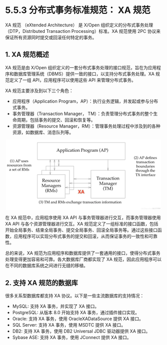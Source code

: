 # 5.5.3 分布式事务标准规范： XA 规范

XA 规范 （eXtended Architecture） 是 X/Open 组织定义的分布式事务处理（DTP，Distributed Transaction Processing）标准。XA 规范使用 2PC 协议来保证所有资源同时提交或回滚任何特定的事务。

## 1. XA 规范概述

XA 规范是由 X/Open 组织定义的一套分布式事务处理的接口规范，旨在为应用程序和数据库管理系统（DBMS）提供一致的接口，以支持分布式事务处理。XA 规范定义了一组 API，应用程序可以使用这些 API 来管理分布式事务。

XA 规范主要涉及到以下三个角色：

- 应用程序（Application Program，AP）：执行业务逻辑，并发起或参与分布式事务。
- 事务管理器（Transaction Manager， TM）：负责管理分布式事务的整个生命周期，包括事务的提交、回滚和恢复等。
- 资源管理器（Resource Manager，RM）：管理事务处理过程中涉及到的各种资源，如数据库、消息队列等。

<div  align="center">
	<img src="../assets/xa.webp" width = "500"  align=center />
</div>

在 XA 规范中，应用程序使用 XA API 与事务管理器进行交互，而事务管理器使用 XA API 与各个资源管理器进行交互。XA 规范定义了一组标准的接口函数，包括开始全局事务、结束全局事务、提交全局事务、回滚全局事务等。通过这些接口函数，应用程序可以实现分布式事务的提交和回滚，从而保证事务的一致性和可靠性。

总的来说，XA 规范为应用程序和数据库提供了一套通用的接口，使得分布式事务处理变得更加容易和可靠。各大数据库厂商都实现了 XA 规范，因此应用程序可以在不同的数据库系统之间进行无缝的移植。

## 2. 支持 XA 规范的数据库

很多关系型数据库都支持 XA 协议。以下是一些主流数据库的支持情况：

- MySQL: 支持 XA 事务，并实现了 XA 接口。
- PostgreSQL: 从版本 8.0 开始支持 XA 事务，通过插件接口实现。
- Oracle: 支持 XA 事务，使用 OracleXADataSource 提供 XA 接口。
- SQL Server: 支持 XA 事务，使用 MSDTC 提供 XA 接口。
- DB2: 支持 XA 事务，使用 DB2 Universal JDBC 驱动器提供 XA 接口。
- Sybase ASE: 支持 XA 事务，使用 JConnect 提供 XA 接口。